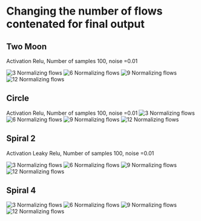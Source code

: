 # Changing the number of flows contenated for final output

## Two Moon

Activation Relu, Number of samples 100, noise =0.01

![3 Normalizing flows](../allOutputs/twomoons/actrelu/nS1/nT1/interDim256/inputS100/inputN0.01/nof3/image.png)
![6 Normalizing flows](../allOutputs/twomoons/actrelu/nS1/nT1/interDim256/inputS100/inputN0.01/nof6/image.png)
![9 Normalizing flows](../allOutputs/twomoons/actrelu/nS1/nT1/interDim256/inputS100/inputN0.01/nof9/image.png)
![12 Normalizing flows](../allOutputs/twomoons/actrelu/nS1/nT1/interDim256/inputS100/inputN0.01/nof12/image.png)

## Circle
Activation Relu, Number of samples 100, noise =0.01
![3 Normalizing flows](../allOutputs/circles/actrelu/nS1/nT1/interDim256/inputS100/inputN0.01/nof3/image.png)
![6 Normalizing flows](../allOutputs/circles/actrelu/nS1/nT1/interDim256/inputS100/inputN0.01/nof6/image.png)
![9 Normalizing flows](../allOutputs/circles/actrelu/nS1/nT1/interDim256/inputS100/inputN0.01/nof9/image.png)
![12 Normalizing flows](../allOutputs/circles/actrelu/nS1/nT1/interDim256/inputS100/inputN0.01/nof12/image.png)

## Spiral 2
Activation Leaky Relu, Number of samples 100, noise =0.01

![3 Normalizing flows](../allOutputs/spiral2/actrelu/nS1/nT1/interDim256/inputS100/inputN0.01/nof3/image.png)
![6 Normalizing flows](../allOutputs/spiral2/actrelu/nS1/nT1/interDim256/inputS100/inputN0.01/nof6/image.png)
![9 Normalizing flows](../allOutputs/spiral2/actrelu/nS1/nT1/interDim256/inputS100/inputN0.01/nof9/image.png)
![12 Normalizing flows](../allOutputs/spiral2/actrelu/nS1/nT1/interDim256/inputS100/inputN0.01/nof12/image.png)

## Spiral 4
![3 Normalizing flows](../allOutputs/spiral4/actrelu/nS1/nT1/interDim256/inputS100/inputN0.01/nof3/image.png)
![6 Normalizing flows](../allOutputs/spiral4/actrelu/nS1/nT1/interDim256/inputS100/inputN0.01/nof6/image.png)
![9 Normalizing flows](../allOutputs/spiral4/actrelu/nS1/nT1/interDim256/inputS100/inputN0.01/nof9/image.png)
![12 Normalizing flows](../allOutputs/spiral4/actrelu/nS1/nT1/interDim256/inputS100/inputN0.01/nof12/image.png)

